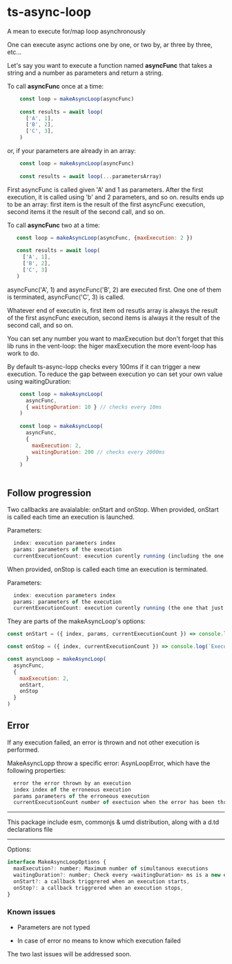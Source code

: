 # ts-async-loop

A mean to execute for/map loop asynchronously

One can execute async actions one by one, or two by, ar three by three, etc...

Let's say you want to execute a function named **asyncFunc** that takes a string and a number as parameters and return a string.

To call **asyncFunc** once at a time:

```javascript
    const loop = makeAsyncLoop(asyncFunc)
    
    const results = await loop(
      ['A', 1],
      ['B', 2],
      ['C', 3],
    )
```

or, if your parameters are already in an array:

```javascript
    const loop = makeAsyncLoop(asyncFunc)
    
    const results = await loop(...parametersArray)
```

First asyncFunc is called given 'A' and 1 as parameters. After the first execution, it is called using 'b' and 2 parameters, and so on.
results ends up to be an array: first item is the result of the first asyncFunc execution, second items it the result of the second call, and so on.

To call **asyncFunc** two at a time:

 ```javascript
    const loop = makeAsyncLoop(asyncFunc, {maxExecution: 2 })
    
    const results = await loop(
      ['A', 1],
      ['B', 2],
      ['C', 3]
    )
```

asyncFunc('A', 1) and asyncFunc('B', 2) are executed first. One one of them is terminated, asyncFunc('C', 3) is called.

Whatever end of executin is, first item od resutls array is always the result of the first asyncFunc execution, second items is always it the result of the second call, and so on.

You can set any number you want to maxExecution but don't forget that this lib runs in the vent-loop: the higer maxExecution the more event-loop has work to do.

By default ts-async-lopp checks every 100ms if it can trigger a new execution. To reduce the gap between execution yo can set your own value using waitingDuration:

```javascript
    const loop = makeAsyncLoop(
      asyncFunc, 
      { waitingDuration: 10 } // checks every 10ms
    ) 
    
    const loop = makeAsyncLoop(
      asyncFunc, 
      {
        maxExecution: 2, 
        waitingDuration: 200 // checks every 2000ms
      }
    ) 
    
```

## Follow progression

Two callbacks are avaialable: onStart and onStop.
When provided, onStart is called each time an execution is launched.

Parameters:

```javascript
  index: execution parameters index
  params: parameters of the execution
  currentExecutionCount: execution curently running (including the one for which onStart is calling)
```

When provided, onStop is called each time an execution is terminated.

Parameters:

```javascript
  index: execution parameters index
  params: parameters of the execution
  currentExecutionCount: execution curently running (the one that just stop in not included)
```

They are parts of the makeAsyncLoop's options:

```javascript
const onStart = ({ index, params, currentExecutionCount }) => console.log(`Start execution ${index}, with params ${params} (current number of tasks: ${currentExecutionCount}).`)

const onStop = ({ index, currentExecutionCount }) => console.log(`Execution ${index} is done(current number of tasks: ${currentExecutionCount}).`)

const asyncLoop = makeAsyncLoop(
  asyncFunc,
  {
    maxExecution: 2,
    onStart,
    onStop
  }
)

```

## Error
If any execution failed, an error is thrown and not other execution is performed.

MakeAsyncLopp throw a specific error: AsynLoopError, which have the following properties:

```javascript
  error the error thrown by an execution
  index index of the erroneous execution
  params parameters of the erroneous execution
  currentExecutionCount number of exectuion when the error has been thrown
```

---
This package include esm, commonjs & umd distribution, along with a d.td declarations file

---
Options:

```javascript
interface MakeAsyncLoopOptions {
  maxExecution?: number; Maximum number of simultanous executions
  waitingDuration?: number; Check every <waitingDuration> ms is a new exectuoin can be launched
  onStart?: a callback triggrered when an execution starts, 
  onStop?: a callback triggrered when an execution stops, 
}
```

### Known issues

- Parameters are not typed

- In case of error no means to know which execution failed

The two last issues will be addressed soon.
